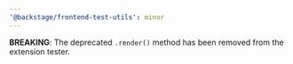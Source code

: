```yaml
---
'@backstage/frontend-test-utils': minor
---
```


**BREAKING**: The deprecated `.render()` method has been removed from the extension tester.
